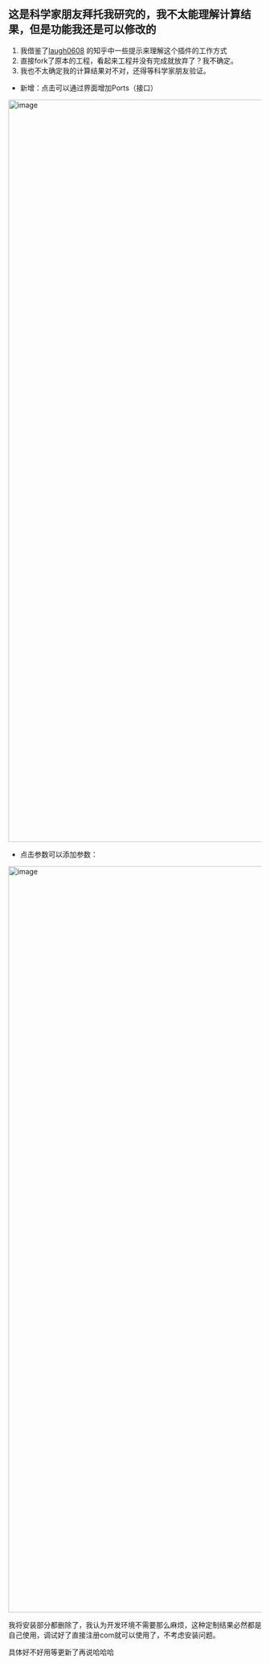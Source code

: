 ## 这是科学家朋友拜托我研究的，我不太能理解计算结果，但是功能我还是可以修改的

1. 我借鉴了[laugh0608](https://github.com/laugh0608/CapeOpen-CSharp/tree/master) 的知乎中一些提示来理解这个插件的工作方式
2. 直接fork了原本的工程，看起来工程并没有完成就放弃了？我不确定。
3. 我也不太确定我的计算结果对不对，还得等科学家朋友验证。

+ 新增：点击可以通过界面增加Ports（接口）
<img width="2848" height="1474" alt="image" src="https://github.com/user-attachments/assets/25200ae2-d71e-4f66-9d6f-195f840520b2" />


+ 点击参数可以添加参数：
<img width="2841" height="1482" alt="image" src="https://github.com/user-attachments/assets/f5ebdeb2-1676-440a-8376-ba00c4128b59" />

我将安装部分都删除了，我认为开发环境不需要那么麻烦，这种定制结果必然都是自己使用，调试好了直接注册com就可以使用了，不考虑安装问题。

具体好不好用等更新了再说哈哈哈
